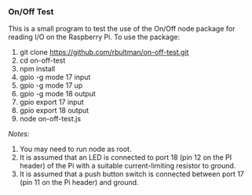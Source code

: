 ### On/Off Test

This is a small program to test the use of the On/Off node package for reading
I/O on the Raspberry Pi.  To use the package:

1. git clone https://github.com/rbultman/on-off-test.git
2. cd on-off-test
3. npm install
4. gpio -g mode 17 input
5. gpio -g mode 17 up
6. gpio -g mode 18 output
7. gpio export 17 input
8. gpio export 18 output
9. node on-off-test.js

_Notes:_

1. You may need to run node as root.
2. It is assumed that an LED is connected to port 18 (pin 12 on the PI header) 
of the Pi with a suitable current-limiting resistor to ground.
3. It is assumed that a push button switch is connected between port 17 (pin 
11 on the Pi header) and ground.



